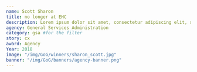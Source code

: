 ```yaml
---
name: Scott Sharon
title: no longer at EHC
description: Lorem ipsum dolor sit amet, consectetur adipiscing elit, sed do eiusmod tempor incididunt ut labore et dolore magna aliqua.
agency: General Services Administration
category: gsa #for the filter
story: cx
award: Agency
Year: 2018
image: "/img/GoG/winners/sharon_scott.jpg"
banner: "/img/GoG/banners/agency-banner.png"
---
```

